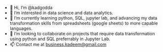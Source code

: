- 👋 Hi, I’m @kadgodda
- 👀 I’m interested in data science and data analytics.
- 🌱 I’m currently learning python, SQL, jupyter lab, and advancing my data transformation skills from spreadsheets (google sheets) to more capable languages.
- 💞️ I’m looking to collaborate on projects that require data transformation using python and SQL preferrably in Jupyter Lab.
- 📫 Contact me at business.kadeem@gmail.com

<!---
kadgodda/kadgodda is a ✨ special ✨ repository because its `README.md` (this file) appears on your GitHub profile.
You can click the Preview link to take a look at your changes.
--->
